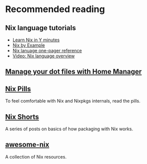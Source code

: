 # Recommended reading

## Nix language tutorials

- [Learn Nix in Y minutes](https://learnxinyminutes.com/docs/nix/)
- [Nix by Example](https://medium.com/@MrJamesFisher/nix-by-example-a0063a1a4c55)
- [Nix lanuage one-pager reference](https://github.com/tazjin/nix-1p)
- [Video: Nix language overview](https://www.youtube.com/watch?v=eCapIx9heBw&list=PL-saUBvIJzOkjAw_vOac75v-x6EzNzZq-&index=5)

## [Manage your dot files with Home Manager](https://ghedam.at/24353/tutorial-getting-started-with-home-manager-for-nix)

## [Nix Pills](https://nixos.org/nixos/nix-pills/index.html)

To feel comfortable with Nix and Nixpkgs internals, read the pills.

## [Nix Shorts](https://github.com/justinwoo/nix-shorts)

A series of posts on basics of how packaging with Nix works.

## [awesome-nix](https://nix-community.github.io/awesome-nix/)

A collection of Nix resources.
